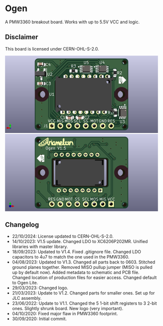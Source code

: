 # Ogen
A PMW3360 breakout board. Works with up to 5.5V VCC and logic.

## Disclaimer
This board is licensed under CERN-OHL-S-2.0.

![Render Front](Showcase/Render-F.png)
![Render Back](Showcase/Render-B.png)

 ## Changelog
 * 22/10/2024: License updated to CERN-OHL-S-2.0.
 * 14/10/2023: V1.5 update. Changed LDO to XC6206P202MR. Unified libraries with master library.
 * 18/09/2023: Updated to V1.4. Fixed .gitignore file. Changed LDO capacitors to 4u7 to match the one used in the PMW3360.
 * 04/08/2023: Updated to V1.3. Changed all parts back to 0603. Stitched ground planes together. Removed MISO pullup jumper (MISO is pulled up by default now). Added metadata to schematic and PCB file. Changed location of production files for easier access. Changed default to Ogen Lite.
 * 29/03/2023: Changed logo.
 * 21/03/2023: Update to V1.2. Changed parts for smaller ones. Set up for JLC assembly.
 * 23/06/2022: Update to V1.1. Changed the 5 1-bit shift registers to 3 2-bit ones. Slightly shrunk board. New logo (very important).
 * 04/10/2020: Fixed major flaw in PMW3360 footprint.
 * 30/09/2020: Initial commit.
